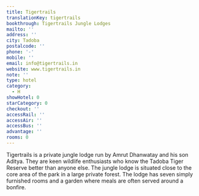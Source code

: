 ```yaml
---
title: Tigertrails
translationKey: tigertrails
bookthrough: Tigertrails Jungle Lodges
mailto: ''
address: ''
city: Tadoba
postalcode: ''
phone: '-'
mobile: ''
email: info@tigertrails.in
website: www.tigertrails.in
note: ''
type: hotel
category:
  - H
showHotel: 0
starCategory: 0
checkout: ''
accessRail: ''
accessAir: ''
accessBus: ''
advantage: ''
rooms: 0
---
```

Tigertrails is a private jungle lodge run by Amrut Dhanwatay and his son Aditya. They are keen wildlife enthusiasts who know the Tadoba Tiger Reserve better than anyone else.     The jungle lodge is situated close to the core area of the park in a large private forest. The lodge has seven simply furnished rooms and a garden where meals are often served around a bonfire.     